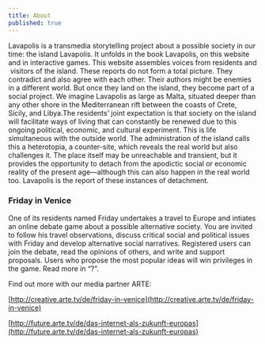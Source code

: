 ```yaml
---
title: About
published: true
---
```


Lavapolis is a transmedia storytelling project about a possible society in our time: the island Lavapolis. It unfolds in the book Lavapolis, on this website and in interactive games. This website assembles voices from residents and  visitors of the island. These reports do not form a total picture. They contradict and also agree with each other. Their authors might be enemies in a different world. But once they land on the island, they become part of a social project. We imagine Lavapolis as large as Malta, situated deeper than any other shore in the Mediterranean rift between the coasts of Crete, Sicily, and Libya.The residents’ joint expectation is that society on the island will facilitate ways of living that can constantly be renewed due to this ongoing political, economic, and cultural experiment. This is life simultaneous with the outside world. The administration of the island calls this a heterotopia, a counter-site, which reveals the real world but also challenges it. The place itself may be unreachable and transient, but it provides the opportunity to detach from the apodictic social or economic reality of the present age—although this can also happen in the real world too. 
Lavapolis is the report of these instances of detachment.

### Friday in Venice
One of its residents named Friday undertakes a travel to Europe and intiates an online debate game about a possible alternative society. You are invited to follow his travel observations, discuss critical social and political issues with Friday and develop alternative social narratives. Registered users can join the debate, read the opinions of others, and write and support proposals. Users who propose the most popular ideas will win privileges in the game. Read more in “?”.

Find out more with our media partner ARTE: 

[http://creative.arte.tv/de/friday-in-venice](http://creative.arte.tv/de/friday-in-venice)

[http://future.arte.tv/de/das-internet-als-zukunft-europas](http://future.arte.tv/de/das-internet-als-zukunft-europas)
